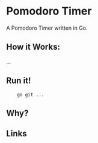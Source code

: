 # Pomodoro Timer
A Pomodoro Timer written in Go. 

## How it Works: 
...

## Run it!
```
	go git ... 
```

## Why? 


## Links
